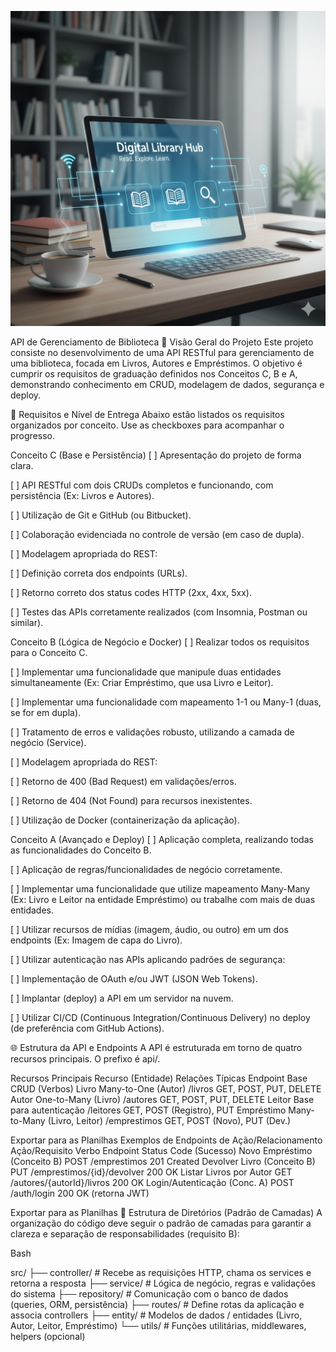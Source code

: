 ![Logo do Projeto](assets/img/library.png)

API de Gerenciamento de Biblioteca
📖 Visão Geral do Projeto
Este projeto consiste no desenvolvimento de uma API RESTful para gerenciamento de uma biblioteca, focada em Livros, Autores e Empréstimos. O objetivo é cumprir os requisitos de graduação definidos nos Conceitos C, B e A, demonstrando conhecimento em CRUD, modelagem de dados, segurança e deploy.

🎯 Requisitos e Nível de Entrega
Abaixo estão listados os requisitos organizados por conceito. Use as checkboxes para acompanhar o progresso.

Conceito C (Base e Persistência)
[ ] Apresentação do projeto de forma clara.

[ ] API RESTful com dois CRUDs completos e funcionando, com persistência (Ex: Livros e Autores).

[ ] Utilização de Git e GitHub (ou Bitbucket).

[ ] Colaboração evidenciada no controle de versão (em caso de dupla).

[ ] Modelagem apropriada do REST:

[ ] Definição correta dos endpoints (URLs).

[ ] Retorno correto dos status codes HTTP (2xx, 4xx, 5xx).

[ ] Testes das APIs corretamente realizados (com Insomnia, Postman ou similar).

Conceito B (Lógica de Negócio e Docker)
[ ] Realizar todos os requisitos para o Conceito C.

[ ] Implementar uma funcionalidade que manipule duas entidades simultaneamente (Ex: Criar Empréstimo, que usa Livro e Leitor).

[ ] Implementar uma funcionalidade com mapeamento 1-1 ou Many-1 (duas, se for em dupla).

[ ] Tratamento de erros e validações robusto, utilizando a camada de negócio (Service).

[ ] Modelagem apropriada do REST:

[ ] Retorno de 400 (Bad Request) em validações/erros.

[ ] Retorno de 404 (Not Found) para recursos inexistentes.

[ ] Utilização de Docker (containerização da aplicação).

Conceito A (Avançado e Deploy)
[ ] Aplicação completa, realizando todas as funcionalidades do Conceito B.

[ ] Aplicação de regras/funcionalidades de negócio corretamente.

[ ] Implementar uma funcionalidade que utilize mapeamento Many-Many (Ex: Livro e Leitor na entidade Empréstimo) ou trabalhe com mais de duas entidades.

[ ] Utilizar recursos de mídias (imagem, áudio, ou outro) em um dos endpoints (Ex: Imagem de capa do Livro).

[ ] Utilizar autenticação nas APIs aplicando padrões de segurança:

[ ] Implementação de OAuth e/ou JWT (JSON Web Tokens).

[ ] Implantar (deploy) a API em um servidor na nuvem.

[ ] Utilizar CI/CD (Continuous Integration/Continuous Delivery) no deploy (de preferência com GitHub Actions).

🌐 Estrutura da API e Endpoints
A API é estruturada em torno de quatro recursos principais. O prefixo é api/.

Recursos Principais
Recurso (Entidade)	Relações Típicas	Endpoint Base	CRUD (Verbos)
Livro	Many-to-One (Autor)	/livros	GET, POST, PUT, DELETE
Autor	One-to-Many (Livro)	/autores	GET, POST, PUT, DELETE
Leitor	Base para autenticação	/leitores	GET, POST (Registro), PUT
Empréstimo	Many-to-Many (Livro, Leitor)	/emprestimos	GET, POST (Novo), PUT (Dev.)

Exportar para as Planilhas
Exemplos de Endpoints de Ação/Relacionamento
Ação/Requisito	Verbo	Endpoint	Status Code (Sucesso)
Novo Empréstimo (Conceito B)	POST	/emprestimos	201 Created
Devolver Livro (Conceito B)	PUT	/emprestimos/{id}/devolver	200 OK
Listar Livros por Autor	GET	/autores/{autorId}/livros	200 OK
Login/Autenticação (Conc. A)	POST	/auth/login	200 OK (retorna JWT)

Exportar para as Planilhas
📂 Estrutura de Diretórios (Padrão de Camadas)
A organização do código deve seguir o padrão de camadas para garantir a clareza e separação de responsabilidades (requisito B):

Bash

src/
├── controller/   # Recebe as requisições HTTP, chama os services e retorna a resposta
├── service/      # Lógica de negócio, regras e validações do sistema
├── repository/   # Comunicação com o banco de dados (queries, ORM, persistência)
├── routes/       # Define rotas da aplicação e associa controllers
├── entity/       # Modelos de dados / entidades (Livro, Autor, Leitor, Empréstimo)
└── utils/        # Funções utilitárias, middlewares, helpers (opcional)
